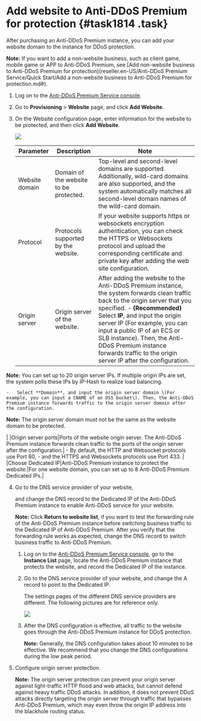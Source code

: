 # Add website to Anti-DDoS Premium for protection {#task1814 .task}

After purchasing an Anti-DDoS Premium instance, you can add your website domain to the instance for DDoS protection.

**Note:** If you want to add a non-website business, such as client game, mobile game or APP to Anti-DDoS Premium, see [Add non-website business to Anti-DDoS Premium for protection](reseller.en-US/Anti-DDoS Premium Service/Quick Start/Add a non-website business to Anti-DDoS Premium for protection.md#).

1.  Log on to the [Anti-DDoS Premium Service console](https://yundun.console.aliyun.com/?p=ddosdip). 
2.  Go to **Provisioning** \> **Website** page, and click **Add Website.**  
3.  On the Website configuration page, enter information for the website to be protected, and then click **Add Website**. 

    ![](http://static-aliyun-doc.oss-cn-hangzhou.aliyuncs.com/assets/img/79670/154693655035231_en-US.png)

    |Parameter|Description|Note|
    |---------|-----------|----|
    |Website domain|Domain of the website to be protected.|Top-level and second-level domains are supported. Additionally, wild-card domains are also supported, and the system automatically matches all second-level domain names of the wild-card domain.|
    |Protocol|Protocols supported by the website.|If your website supports https or websockets encryption authentication, you can check the HTTPS or Websockets protocol and upload the corresponding certificate and private key after adding the web site configuration.|
    |Origin server|Origin server of the website.|After adding the website to the Anti-DDoS Premium instance, the system forwards clean traffic back to the origin server that you specified.    -   **\(Recommended\)** Select **IP**, and input the origin server IP \(For example, you can input a public IP of an ECS or SLB instance\). Then, the Anti-DDoS Premium instance forwards traffic to the origin server IP after the configuration.

**Note:** You can set up to 20 origin server IPs. If multiple origin IPs are set, the system polls these IPs by IP-Hash to realize load balancing.

    -   Select **Domain**, and input the origin server domain \(For example, you can input a CNAME of an OSS bucket\). Then, the Anti-DDoS Premium instance forwards traffic to the origin server domain after the configuration.

**Note:** The origin server domain must not be the same as the website domain to be protected.

|
    |Origin server ports|Ports of the website origin server. The Anti-DDoS Premium instance forwards clean traffic to the ports of the origin server after the configuration.|     -   By default, the HTTP and Websocket protocols use Port 80,
    -   and the HTTPS and Websockets protocols use Port 433.
 |
    |Choose Dedicated IP|Anti-DDoS Premium instance to protect the website.|For one website domain, you can set up to 8 Anti-DDoS Premium Dedicated IPs.|

4.  Go to the DNS service provider of your website, 

    and change the DNS record to the Dedicated IP of the Anti-DDoS Premium instance to enable Anti-DDoS service for your website.

    **Note:** Click **Return to website list**, if you want to test the forwarding rule of the Anti-DDoS Premium instance before switching business traffic to the Dedicated IP of Anti-DDoS Premium. After you verify that the forwarding rule works as expected, change the DNS record to switch business traffic to Anti-DDoS Premium.

    1.  Log on to the [Anti-DDoS Premium Service console](https://yundun.console.aliyun.com/?p=ddosdip), go to the **Instance List** page, locate the Anti-DDoS Premium instance that protects the website, and record the Dedicated IP of the instance. 
    2.  Go to the DNS service provider of your website, and change the A record to point to the Dedicated IP. 

        The settings pages of the different DNS service providers are different. The following pictures are for reference only.

        ![](http://static-aliyun-doc.oss-cn-hangzhou.aliyuncs.com/assets/img/79670/154693655035255_en-US.png)

    3.  After the DNS configuration is effective, all traffic to the website goes through the Anti-DDoS Premium instance for DDoS protection. 

        **Note:** Generally, the DNS configuration takes about 10 minutes to be effective. We recommend that you change the DNS configurations during the low peak period.

5.  Configure origin server protection. 

    **Note:** The origin server protection can prevent your origin server against light-traffic HTTP flood and web attacks, but cannot defend against heavy traffic DDoS attacks. In addition, it does not prevent DDoS attacks directly targeting the origin server through traffic that bypasses Anti-DDoS Premium, which may even throw the origin IP address into the blackhole routing status.



